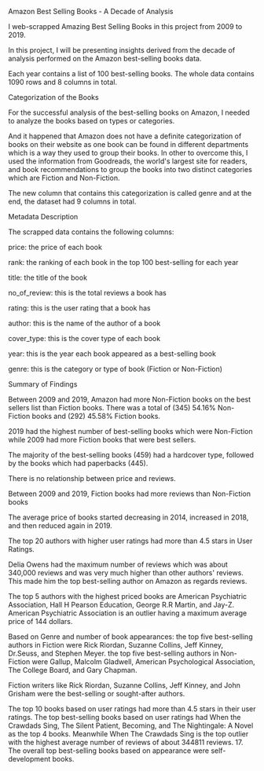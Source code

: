 Amazon Best Selling Books - A Decade of Analysis

I web-scrapped Amazing Best Selling Books in this project from 2009 to 2019.

In this project, I will be presenting insights derived from the decade of analysis performed on the Amazon best-selling books data.

Each year contains a list of 100 best-selling books. The whole data contains 1090 rows and 8 columns in total.

Categorization of the Books

For the successful analysis of the best-selling books on Amazon, I needed to analyze the books based on types or categories. 

And it happened that Amazon does not have a definite categorization of books on their website as one book can be found in different departments which is a way they used to group their books. In other to overcome this, I used the information from Goodreads, the world's largest site for readers, and book recommendations to group the books into two distinct categories which are Fiction and Non-Fiction.

The new column that contains this categorization is called genre and at the end, the dataset had 9 columns in total.

Metadata Description

The scrapped data contains the following columns:

price: the price of each book

rank: the ranking of each book in the top 100 best-selling for each year

title: the title of the book

no_of_review: this is the total reviews a book has

rating: this is the user rating that a book has

author: this is the name of the author of a book

cover_type: this is the cover type of each book

year: this is the year each book appeared as a best-selling book

genre: this is the category or type of book (Fiction or Non-Fiction)


Summary of Findings

Between 2009 and 2019, Amazon had more Non-Fiction books on the best sellers list than Fiction books. There was a total of  (345) 54.16% Non-Fiction books and (292) 45.58% Fiction books.

2019 had the highest number of best-selling books which were Non-Fiction while 2009 had more Fiction books that were best sellers.

The majority of the best-selling books (459) had a hardcover type, followed by the books which had paperbacks (445).

There is no relationship between price and reviews.

Between 2009 and 2019, Fiction books had more reviews than Non-Fiction books

The average price of books started decreasing in 2014, increased in 2018, and then reduced again in 2019. 

The top 20 authors with higher user ratings had more than 4.5 stars in User Ratings.

Delia Owens had the maximum number of reviews which was about 340,000 reviews and was very much higher than other authors' reviews. This made him the top best-selling author on Amazon as regards reviews.

The top 5 authors with the highest priced books are American Psychiatric Association, Hall H Pearson Education, George R.R Martin, and Jay-Z.
American Psychiatric Association is an outlier having a maximum average price of 144 dollars.

Based on Genre and number of book appearances:
the top five best-selling authors in Fiction were Rick Riordan, Suzanne Collins, Jeff Kinney, Dr.Seuss, and Stephen Meyer.
the top five best-selling authors in Non-Fiction were Gallup, Malcolm Gladwell, American Psychological Association, The College Board, and Gary Chapman.

Fiction writers like Rick Riordan, Suzanne Collins, Jeff Kinney, and John Grisham were the best-selling or sought-after authors.

The top 10 books based on user ratings had more than 4.5 stars in their user ratings.
 The top best-selling books based on user ratings had When the Crawdads Sing, The Silent Patient, Becoming, and The Nightingale: A Novel as the top 4 books.
Meanwhile When The Crawdads Sing is the top outlier with the highest average number of reviews of about 344811 reviews.
    17. The overall top best-selling books based on appearance were self-development books.



